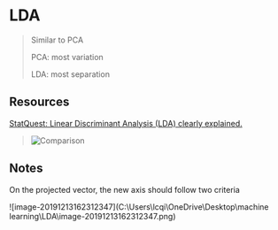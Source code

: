 # LDA

> Similar to PCA
>
> PCA: most variation
>
> LDA: most separation

## Resources

[StatQuest: Linear Discriminant Analysis (LDA) clearly explained.](https://www.youtube.com/watch?v=azXCzI57Yfc)

> ![Comparison](https://raw.githubusercontent.com/LuchaoQi/machine-learning/master/LDA/LDA%20vs%20PCA.png)

## Notes

On the projected vector, the new axis should follow two criteria

![image-20191213162312347](C:\Users\lcqi\OneDrive\Desktop\machine learning\LDA\image-20191213162312347.png)

